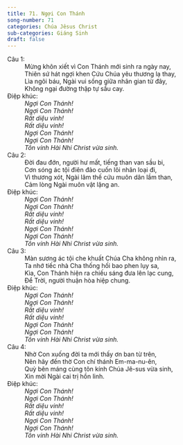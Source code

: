 ```yaml
---
title: 71. Ngợi Con Thánh
song-number: 71
categories: Chúa Jêsus Christ
sub-categories: Giáng Sinh
draft: false
---
```

<dl><dt>Câu 1:</dt><dd data-verse="1"> Mừng khôn xiết vì Con Thánh mới sinh ra ngày nay, <br/>Thiên sứ hát ngợi khen Cứu Chúa yêu thương lạ thay, <br/>Lìa ngôi báu, Ngài vui sống giữa nhân gian từ đây, <br/>Không ngại đường thập tự sầu cay. </dd><dt>Điệp khúc:</dt><dd data-chorus="1"><em>Ngợi Con Thánh! <br/>Ngợi Con Thánh! <br/>Rất diệu vinh! <br/>Rất diệu vinh! <br/>Ngợi Con Thánh! <br/>Ngợi Con Thánh! <br/>Tôn vinh Hài Nhi Christ vừa sinh. </em></dd><dt>Câu 2:</dt><dd data-verse="2">Đời đau đớn, người hư mất, tiếng than van sầu bi, <br/>Cơn sóng ác tội điên đảo cuốn lôi nhân loại đi, <br/>Vì thương xót, Ngài lâm thế cứu muôn dân lầm than, <br/>Cảm lòng Ngài muôn vật lặng an. </dd><dt>Điệp khúc:</dt><dd data-chorus="1"><em>Ngợi Con Thánh! <br/>Ngợi Con Thánh! <br/>Rất diệu vinh! <br/>Rất diệu vinh! <br/>Ngợi Con Thánh! <br/>Ngợi Con Thánh! <br/>Tôn vinh Hài Nhi Christ vừa sinh. </em></dd><dt>Câu 3:</dt><dd data-verse="3">Màn sương ác tội che khuất Chúa Cha không nhìn ra, <br/>Ta nhớ tiếc nhà Cha thống hối bao phen lụy sa, <br/>Kìa, Con Thánh hiện ra chiếu sáng đưa lên lạc cung, <br/>Để Trời, người thuận hòa hiệp chung. </dd><dt>Điệp khúc:</dt><dd data-chorus="1"><em>Ngợi Con Thánh! <br/>Ngợi Con Thánh! <br/>Rất diệu vinh! <br/>Rất diệu vinh! <br/>Ngợi Con Thánh! <br/>Ngợi Con Thánh! <br/>Tôn vinh Hài Nhi Christ vừa sinh. </em></dd><dt>Câu 4:</dt><dd data-verse="4">Nhờ Con xuống đời ta mới thấy ơn ban từ trên, <br/>Nên hãy đến thờ Con chí thánh Em-ma-nu-ên, <br/>Quỳ bên máng cùng tôn kính Chúa Jê-sus vừa sinh, <br/>Xin mời Ngài cai trị hồn linh. </dd><dt>Điệp khúc:</dt><dd data-chorus="1"><em>Ngợi Con Thánh! <br/>Ngợi Con Thánh! <br/>Rất diệu vinh! <br/>Rất diệu vinh! <br/>Ngợi Con Thánh! <br/>Ngợi Con Thánh! <br/>Tôn vinh Hài Nhi Christ vừa sinh. </em></dd></dl>